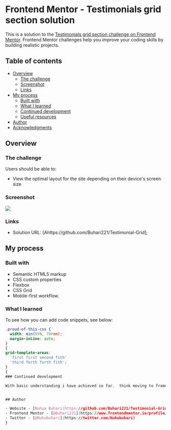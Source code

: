 # Frontend Mentor - Testimonials grid section solution

This is a solution to the [Testimonials grid section challenge on Frontend Mentor](https://www.frontendmentor.io/challenges/testimonials-grid-section-Nnw6J7Un7). Frontend Mentor challenges help you improve your coding skills by building realistic projects.

## Table of contents

- [Overview](#overview)
  - [The challenge](#the-challenge)
  - [Screenshot](#screenshot)
  - [Links](#links)
- [My process](#my-process)
  - [Built with](#built-with)
  - [What I learned](#what-i-learned)
  - [Continued development](#continued-development)
  - [Useful resources](#useful-resources)
- [Author](#author)
- [Acknowledgments](#acknowledgments)



## Overview

### The challenge

Users should be able to:

- View the optimal layout for the site depending on their device's screen size

### Screenshot

![](./screenshot.jpg)

### Links

- Solution URL: [Ahttps://github.com/Buhari221/Testimonial-Grid];
## My process

### Built with

- Semantic HTML5 markup
- CSS custom properties
- Flexbox
- CSS Grid
- Mobile-first workflow.

### What I learned


To see how you can add code snippets, see below:


```css
.proud-of-this-css {
  width: min(95%, 78rem);
  margin-inLine: auto;
}
{
grid-template-areas:
  'first first second fith'
  'third forth forth fith';
}
{
### Continued development

With basic understanding i have achieved so far,  think moving to frameworks like Node.js, React.js and JavaScript would not be a difficult task at all.


## Author

- Website - [Nuhua Buhari(https://github.com/Buhari221/Testimonial-Grid)
- Frontend Mentor - [@Buhari221](https://www.frontendmentor.io/profile/Buhari221)
- Twitter - [@Nuhubuhari](https://twitter.com/Nuhubuhari)
}
